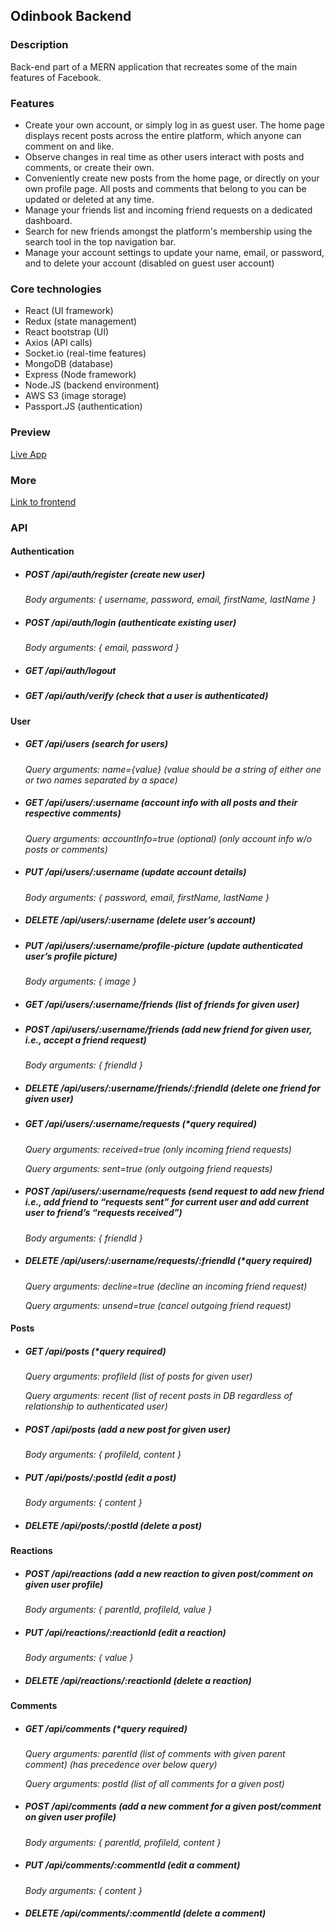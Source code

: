 ## Odinbook Backend

### Description
Back-end part of a MERN application that recreates some of the main features of Facebook.

### Features
 - Create your own account, or simply log in as guest user. The home page displays recent posts across the entire platform, which anyone can comment on and like.
 - Observe changes in real time as other users interact with posts and comments, or create their own.
 - Conveniently create new posts from the home page, or directly on your own profile page. All posts and comments that belong to you can be updated or deleted at any time. 
 - Manage your friends list and incoming friend requests on a dedicated dashboard. 
 - Search for new friends amongst the platform's membership using the search tool in the top navigation bar.
 - Manage your account settings to update your name, email, or password, and to delete your account (disabled on guest user account)

### Core technologies
 - React (UI framework)
 - Redux (state management)
 - React bootstrap (UI)
 - Axios (API calls)
 - Socket.io (real-time features)
 - MongoDB (database)
 - Express (Node framework)
 - Node.JS (backend environment)
 - AWS S3 (image storage)
 - Passport.JS (authentication)

### Preview
[Live App](https://odinbook-social.herokuapp.com/)

### More
[Link to frontend](https://github.com/romainyvernes/odinbook_frontend)

### API

#### Authentication
- ##### POST /api/auth/register (create new user)
  *Body arguments: { username, password, email, firstName, lastName }*
- ##### POST /api/auth/login (authenticate existing user)
  *Body arguments: { email, password }*
- ##### GET /api/auth/logout
- ##### GET /api/auth/verify (check that a user is authenticated)

#### User
- ##### GET /api/users (search for users)
  *Query arguments: name={value} (value should be a string of either one or two names separated by a space)*
- ##### GET /api/users/:username (account info with all posts and their respective comments)
  *Query arguments: accountInfo=true (optional) (only account info w/o posts or comments)*
- ##### PUT /api/users/:username (update account details)
  *Body arguments: { password, email, firstName, lastName }*
- ##### DELETE /api/users/:username (delete user’s account)
- ##### PUT /api/users/:username/profile-picture (update authenticated user’s profile picture)
  *Body arguments: { image }*
- ##### GET /api/users/:username/friends (list of friends for given user)
- ##### POST /api/users/:username/friends (add new friend for given user, i.e., accept a friend request)
  *Body arguments: { friendId }*
- ##### DELETE /api/users/:username/friends/:friendId (delete one friend for given user)
- ##### GET /api/users/:username/requests (*query required)
  *Query arguments: received=true (only incoming friend requests)* 
  
  *Query arguments: sent=true (only outgoing friend requests)*
- ##### POST /api/users/:username/requests (send request to add new friend i.e., add friend to “requests sent” for current user and add current user to friend’s “requests received”)
  *Body arguments: { friendId }*
- ##### DELETE /api/users/:username/requests/:friendId (*query required)
  *Query arguments: decline=true (decline an incoming friend request)*
  
  *Query arguments: unsend=true (cancel outgoing friend request)*

#### Posts
- ##### GET /api/posts (*query required)
  *Query arguments: profileId (list of posts for given user)*
  
  *Query arguments: recent (list of recent posts in DB regardless of relationship to authenticated user)*
- ##### POST /api/posts (add a new post for given user)
  *Body arguments: { profileId, content }*
- ##### PUT /api/posts/:postId (edit a post)
  *Body arguments: { content }*
- ##### DELETE /api/posts/:postId (delete a post)

#### Reactions
- ##### POST /api/reactions (add a new reaction to given post/comment on given user profile)
  *Body arguments: { parentId, profileId, value }*
- ##### PUT /api/reactions/:reactionId (edit a reaction)
  *Body arguments: { value }*
- ##### DELETE /api/reactions/:reactionId (delete a reaction)

#### Comments
- ##### GET /api/comments (*query required)
  *Query arguments: parentId (list of comments with given parent comment) (has precedence over below query)*
  
  *Query arguments: postId (list of all comments for a given post)*
- ##### POST /api/comments (add a new comment for a given post/comment on given user profile)
  *Body arguments: { parentId, profileId, content }*
- ##### PUT /api/comments/:commentId (edit a comment)
  *Body arguments: { content }*
- ##### DELETE /api/comments/:commentId (delete a comment)

